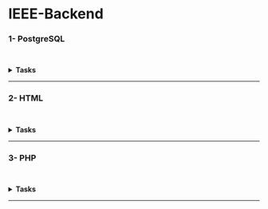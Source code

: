 # IEEE-Backend

### 1- PostgreSQL

``` ```<details><summary>**Tasks**</summary>
1- [Gym Mangment System](/PostgreSQL/gym%20management%20system)
``` ```<details><summary>Files</summary>
|Solutions|
|---|
|[clas table](/PostgreSQL/gym%20management%20system/class%20table.sql)|
|[equipment](/PostgreSQL/gym%20management%20system/equipment.sql)|
|[instructor](/PostgreSQL/gym%20management%20system/instructor%20table.sql)|
|[Main Database](/PostgreSQL/gym%20management%20system/The%20Database%20and%20member%20table.SQL)|
</details><br/>

2- [Research](/PostgreSQL/PostgreSQL.md)<br>
``` ```<details><summary>3- Tasks</summary>
``` ```<details><summary>**Task 2**</summary>

|Problems|Solutions|
|---|---|
|[Revising the Select Query I](https://www.hackerrank.com/challenges/revising-the-select-query/problem?isFullScreen=true)|[Revising the Select Query I](/PostgreSQL/Task-2/Revising%20the%20Select%20Query%20I.sql)|
|[Revising the Select Query II](https://www.hackerrank.com/challenges/revising-the-select-query-2/problem?isFullScreen=true)|[Revising the Select Query II](/PostgreSQL/Task-2/Revising%20the%20Select%20Query%20II.sql)|
|[Weather Observation Station 1](https://www.hackerrank.com/challenges/weather-observation-station-1/problem?isFullScreen=true)|[Weather Observation Station 1](/PostgreSQL/Task-2/Weather%20Observation%20Station%201.sql)|
|[Weather Observation Station 3](https://www.hackerrank.com/challenges/weather-observation-station-3/problem?isFullScreen=true)|[Weather Observation Station 3](/PostgreSQL/Task-2/Weather%20Observation%20Station%203.sql)|
|[Weather Observation Station 4](https://www.hackerrank.com/challenges/weather-observation-station-4/problem?isFullScreen=true)|[Weather Observation Station 4](/PostgreSQL/Task-2/Weather%20Observation%20Station%204.sql)|
|[Data Science Skills](https://datalemur.com/questions/matching-skills)|[Data Science Skills](/PostgreSQL/Task-2/Data%20Science%20Skills%20.sql)|
|[Unfinished Parts](https://datalemur.com/questions/tesla-unfinished-parts)|[Unfinished Parts](/PostgreSQL/Task-2/Unfinished%20Parts.sql)|

</details>

---

``` ```<details><summary>**Task 3**</summary>

|Problems|Solutions|
|---|---|
|[Higher Than 75 Marks](https://www.hackerrank.com/challenges/more-than-75-marks/problem?isFullScreen=true)|[Higher Than 75 Marks](/PostgreSQL/Task-3/Higher%20than%2075%20marks.sql)|
|[Employee Names](https://www.hackerrank.com/challenges/name-of-employees/problem?isFullScreen=true)|[Employee Names](/PostgreSQL/Task-3/Employee%20names.sql)|
|[Employee Salaries](https://www.hackerrank.com/challenges/salary-of-employees/problem?isFullScreen=true)|[Employee Salaries](/PostgreSQL/Task-3/Employee%20Salaries.sql)|
|[Japanese Cities' Attributes](https://www.hackerrank.com/challenges/japanese-cities-attributes/problem?isFullScreen=true)|[Japanese Cities' Attributes](/PostgreSQL/Task-3/Japanese%20Cities'%20Attributes.sql)|
|[Japanese Cities' Names](https://www.hackerrank.com/challenges/japanese-cities-name/problem?isFullScreen=true)|[Japanese Cities' Names](/PostgreSQL/Task-3/Japanese%20Cities’%20names.sql)|
|[Weather Observation Station 2](https://www.hackerrank.com/challenges/weather-observation-station-2/problem?isFullScreen=true)|[Weather Observation Station 2](/PostgreSQL/Task-3/Weather%20Observation%20Station%202.sql)|
|[Weather Observation Station 9](https://www.hackerrank.com/challenges/weather-observation-station-9/problem?isFullScreen=true)|[Weather Observation Station 9](/PostgreSQL/Task-3/Weather%20Observation%20Station%209.sql)|
|[Weather Observation Station 10](https://www.hackerrank.com/challenges/weather-observation-station-10/problem?isFullScreen=true)|[Weather Observation Station 10](/PostgreSQL/Task-3/Weather%20Observation%20Station%2010.sql)|
|[Weather Observation Station 12](https://www.hackerrank.com/challenges/weather-observation-station-12/problem?isFullScreen=true)|[Weather Observation Station 12](/PostgreSQL/Task-3/Weather%20Observation%20Station%2012.sql)|
|[Average Population](https://www.hackerrank.com/challenges/average-population/problem?isFullScreen=true)|[Average Population](/PostgreSQL/Task-3/Average%20Population.sql)|
|[Teams Power Users](https://datalemur.com/questions/teams-power-users)|[Teams Power Users](/PostgreSQL/Task-3/Teams%20Power%20Users.sql)|
|[CTR](https://datalemur.com/questions/click-through-rate)|[CTR](/PostgreSQL/Task-3/CTR.sql)|

</details>

---

``` ```<details><summary>**Task 4**</summary>

|Problems|Solutions|
|---|---|
|[Weather Observation Station 5](https://www.hackerrank.com/challenges/weather-observation-station-5/problem?isFullScreen=true)|[Weather Observation Station 5](/PostgreSQL/Task-4/Weather%20Observation%20Station%205.sql)|
|[Weather Observation Station 6](https://www.hackerrank.com/challenges/weather-observation-station-6/problem?isFullScreen=true)|[Weather Observation Station 6](/PostgreSQL/Task-4/Weather%20Observation%20Station%206.sql)|
|[Weather Observation Station 7](https://www.hackerrank.com/challenges/weather-observation-station-7/problem?isFullScreen=true)|[Weather Observation Station 7](/PostgreSQL/Task-4/Weather%20Observation%20Station%207.sql)|
|[Weather Observation Station 8](https://www.hackerrank.com/challenges/weather-observation-station-8/problem?isFullScreen=true)|[Weather Observation Station 8](/PostgreSQL/Task-4/Weather%20Observation%20Station%208.sql)|
|[Weather Observation Station 11](https://www.hackerrank.com/challenges/weather-observation-station-11/problem?isFullScreen=true)|[Weather Observation Station 11](/PostgreSQL/Task-4/Weather%20Observation%20Station%2011.sql)|
|[Weather Observation Station 13](https://www.hackerrank.com/challenges/weather-observation-station-13/problem?isFullScreen=true)|[Weather Observation Station 13](/PostgreSQL/Task-4/Weather%20Observation%20Station%2013.sql)|
|[Weather Observation Station 14](https://www.hackerrank.com/challenges/weather-observation-station-14/problem?isFullScreen=true)|[Weather Observation Station 14](/PostgreSQL/Task-4/Weather%20Observation%20Station%2014.sql)|
|[Weather Observation Station 15](https://www.hackerrank.com/challenges/weather-observation-station-15/problem?isFullScreen=true)|[Weather Observation Station 15](/PostgreSQL/Task-4/Weather%20Observation%20Station%2015.sql)|
|[The Report](https://www.hackerrank.com/challenges/the-report/problem?isFullScreen=true)|[The Report](/PostgreSQL/Task-4/The%20Report.sql)|
|[Type of Triangle](https://www.hackerrank.com/challenges/what-type-of-triangle/problem?isFullScreen=true)|[Type of Triangle](/PostgreSQL/Task-4/Type%20of%20Triangle.SQL)|
|[The PADS](https://www.hackerrank.com/challenges/the-pads/problem?isFullScreen=true)|[The PADS](/PostgreSQL/Task-4/The%20PADS.sql)|

 </details>

---

``` ```<details><summary>**Task 5**</summary>

|Problems|Solutions|
|---|---|
|[Ollivander's Inventory](https://www.hackerrank.com/challenges/harry-potter-and-wands/problem?isFullScreen=true)|[Ollivander's Inventory](/PostgreSQL/Task-5/Ollivander's%20Inventory.sql)|
|[New Companies](https://www.hackerrank.com/challenges/the-company/problem?isFullScreen=true)|[New Companies](/PostgreSQL/Task-5/New%20Companies.sql)|
|[Weather Observation Station 18](https://www.hackerrank.com/challenges/weather-observation-station-18/problem?isFullScreen=true)|[Weather Observation Station 18](/PostgreSQL/Task-5/Weather%20Observation%20Station%2018.sql)|
|[Weather Observation Station 19](https://www.hackerrank.com/challenges/weather-observation-station-19/problem?isFullScreen=true)|[Weather Observation Station 19](/PostgreSQL/Task-5/Weather%20Observation%20Station%2019.sql)|
|[Weather Observation Station 20](https://www.hackerrank.com/challenges/weather-observation-station-20/problem?isFullScreen=true)|[Weather Observation Station 20](/PostgreSQL/Task-5/Weather%20Observation%20Station%2020.sql)|
|[Placements](https://www.hackerrank.com/challenges/placements/problem?isFullScreen=true)|[Placements](/PostgreSQL/Task-5/Placements.sql)|
|[Symmetric Pairs](https://www.hackerrank.com/challenges/symmetric-pairs/problem?isFullScreen=true)|[Symmetric Pairs](/PostgreSQL/Task-5/Symmetric%20Pairs.sql)|
|[Interviews](https://www.hackerrank.com/challenges/interviews/problem?isFullScreen=true)|[Interviews](/PostgreSQL/Task-5/Interviews.sql)|

</details>
</details>
</details>


---
### 2- HTML
``` ```<details><summary>**Tasks**</summary>
- [Home Page](/HTML/index.html)
- [Registration Page](/HTML/Registration.html)
- [Research](/HTML/web.md)
</details>

---

### 3- PHP
``` ```<details><summary>**Tasks**</summary>
[Research](/PHP/PHP.md) <br/>
**Assignmemnts**

---
[First Assignment Questions](https://elzero.org/php-bootcamp-assignments-lesson-from-1-to-5/)
|Soultion|
|:---:|
|[First Assignment](/PHP/Assignments/Assignments-lessons-1-5/Assignment%201.php)|
|[Second Assignment](/PHP/Assignments/Assignments-lessons-1-5/Assignment%202.php)|
|[Third Assignment](/PHP/Assignments/Assignments-lessons-1-5/Assignment%203.php)|
|[Fourth Assignment](/PHP/Assignments/Assignments-lessons-1-5/Assignment%204.php)|
---
[Second Assignment Questions](https://elzero.org/php-bootcamp-assignments-lesson-from-6-to-12/)
|Soultion|
|:---:|
|[First Assignment](/PHP/Assignments/Assignments-lessons-6-12/Assignment%201.php)|
|[Second Assignment](/PHP/Assignments/Assignments-lessons-6-12/Assignment%202.php)|
|[Third Assignment](/PHP/Assignments/Assignments-lessons-6-12/Assignment%203.php)|
|[Fourth Assignment](/PHP/Assignments/Assignments-lessons-6-12/Assignment%204.php)|
|[Fifth Assignment](/PHP/Assignments/Assignments-lessons-6-12/Assignment%205.php)|
|[Sixth Assignment](/PHP/Assignments/Assignments-lessons-6-12/Assignment%206.php)|
|[Seventh Assignment](/PHP/Assignments/Assignments-lessons-6-12/Assignment%207.php)|
|[Eighth Assignment](/PHP/Assignments/Assignments-lessons-6-12/Assignment%208.php)|
---
[Third Assignment Questions](https://elzero.org/php-bootcamp-assignments-lesson-from-13-to-19/)
|Soultion|
|:---:|
|[First Assignment](/PHP/Assignments/Assignments-lessons-13-19/Assignment%201.php)|
|[Second Assignment](/PHP/Assignments/Assignments-lessons-13-19/Assignment%202.php)|
|[Third Assignment](/PHP/Assignments/Assignments-lessons-13-19/Assignment%203.php)|
|[Fourth Assignment](/PHP/Assignments/Assignments-lessons-13-19/Assignment%204.php)|
|[Fifth Assignment](/PHP/Assignments/Assignments-lessons-13-19/Assignment%205.php)|
|[Sixth Assignment](/PHP/Assignments/Assignments-lessons-13-19/Assignment%206.php)|

---
[Fourth Assignment Questions](https://elzero.org/php-bootcamp-assignments-lesson-from-20-to-29/)
|Soultion|
|:---:|
|[First Assignment](/PHP/Assignments/Assignments-lessons-20-29/Assignment%201.php)|
|[Second Assignment](/PHP/Assignments/Assignments-lessons-20-29/Assignment%202.php)|
|[Third Assignment](/PHP/Assignments/Assignments-lessons-20-29/Assignment%203.php)|
|[Fourth Assignment](/PHP/Assignments/Assignments-lessons-20-29/Assignment%204.php)|
|[Fifth Assignment](/PHP/Assignments/Assignments-lessons-20-29/Assignment%205.php)|
|[Sixth Assignment](/PHP/Assignments/Assignments-lessons-20-29/Assignment%206.php)|
|[Seventh Assignment](/PHP/Assignments/Assignments-lessons-20-29/Assignment%207.php)|
|[Eighth Assignment](/PHP/Assignments/Assignments-lessons-20-29/Assignment%208.php)|
---




</details>

---